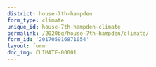 ```yaml
---
district: house-7th-hampden
form_type: climate
unique_id: house-7th-hampden-climate
permalink: /2020bq/house-7th-hampden/climate/
form_id: '201705916871054'
layout: form
doc_img: CLIMATE-00001
---
```

